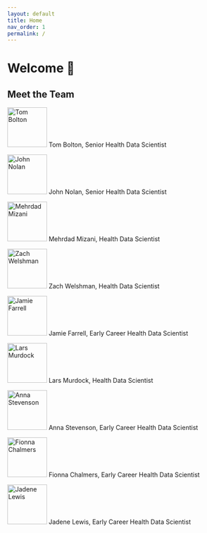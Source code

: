 ```yaml
---
layout: default
title: Home
nav_order: 1
permalink: /
---
```


# Welcome 👋

## Meet the Team
</p>
    <img src="https://fionnachalmers.github.io/BHF-DSC-HDS-documentation/assets/images/tom_bolton.png" alt="Tom Bolton" style="width: 90px; height: 90px; object-fit: cover;"> Tom Bolton, Senior Health Data Scientist
    </p>
    <img src="https://fionnachalmers.github.io/BHF-DSC-HDS-documentation/assets/images/john_nolan.png" alt="John Nolan" style="width: 90px; height: 90px; object-fit: cover;"> John Nolan, Senior Health Data Scientist
     </p>
    <img src="https://fionnachalmers.github.io/BHF-DSC-HDS-documentation/assets/images/mehrdad_mizani.png" alt="Mehrdad Mizani" style="width: 90px; height: 90px; object-fit: cover;"> Mehrdad Mizani, Health Data Scientist
     </p>
    <img src="https://fionnachalmers.github.io/BHF-DSC-HDS-documentation/assets/images/zach_welshman.png" alt="Zach Welshman" style="width: 90px; height: 90px; object-fit: cover;"> Zach Welshman, Health Data Scientist
     </p>
    <img src="https://fionnachalmers.github.io/BHF-DSC-HDS-documentation/assets/images/jamie_farrell.png" alt="Jamie Farrell" style="width: 90px; height: 90px; object-fit: cover;"> Jamie Farrell, Early Career Health Data Scientist
     </p>
    <img src="https://fionnachalmers.github.io/BHF-DSC-HDS-documentation/assets/images/lars_murdock.png" alt="Lars Murdock" style="width: 90px; height: 90px; object-fit: cover;"> Lars Murdock, Health Data Scientist
     </p>
    <img src="https://fionnachalmers.github.io/BHF-DSC-HDS-documentation/assets/images/anna_stevenson.png" alt="Anna Stevenson" style="width: 90px; height: 90px; object-fit: cover;"> Anna Stevenson, Early Career Health Data Scientist
     </p>
    <img src="https://fionnachalmers.github.io/BHF-DSC-HDS-documentation/assets/images/fionna_chalmers.png" alt="Fionna Chalmers" style="width: 90px; height: 90px; object-fit: cover;"> Fionna Chalmers, Early Career Health Data Scientist
     </p>
    <img src="https://fionnachalmers.github.io/BHF-DSC-HDS-documentation/assets/images/jadene_lewis.png" alt="Jadene Lewis" style="width: 90px; height: 90px; object-fit: cover;"> Jadene Lewis, Early Career Health Data Scientist
</div>

